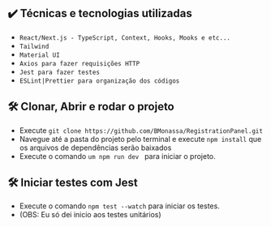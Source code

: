 

## ✔️ Técnicas e tecnologias utilizadas

- `React/Next.js - TypeScript, Context, Hooks, Mooks e etc...`
- `Tailwind`
- `Material UI`
- `Axios para fazer requisições HTTP`
- `Jest para fazer testes`
- `ESLint|Prettier para organização dos códigos`

## 🛠️ Clonar, Abrir e rodar o projeto

-  Execute `git clone https://github.com/BMonassa/RegistrationPanel.git`
-  Navegue até a pasta do projeto pelo terminal e execute `npm install` que os arquivos de dependências serão baixados
-  Execute o comando `um npm run dev ` para iniciar o projeto.

  ## 🛠️ Iniciar testes com Jest

-  Execute o comando ` npm test --watch ` para iniciar os testes.
-  (OBS: Eu só dei inicio aos testes unitários)

